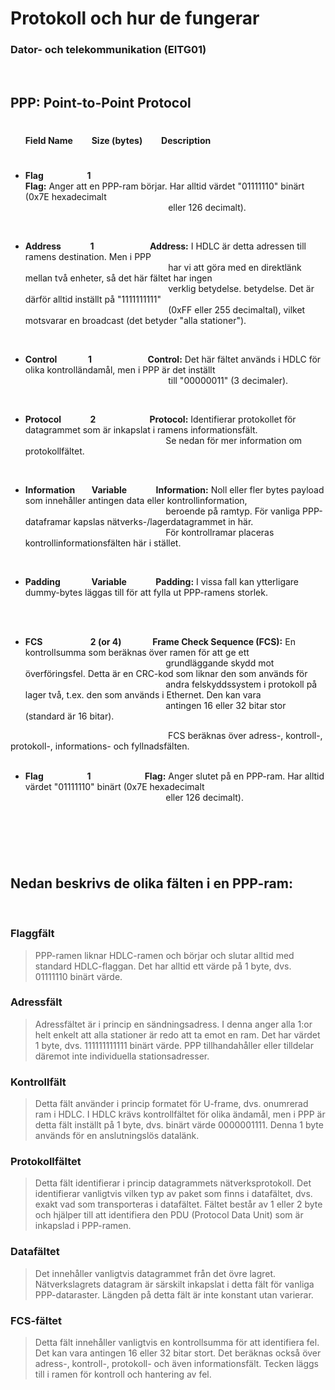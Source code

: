 # **Protokoll och hur de fungerar**
### Dator- och telekommunikation (EITG01)

<br>

## PPP: Point-to-Point Protocol
#
&nbsp;  &nbsp;&nbsp;&nbsp; **Field Name &nbsp; &nbsp; &nbsp; &nbsp; Size (bytes)  &nbsp; &nbsp; &nbsp; &nbsp; Description**
#
- **Flag  &nbsp; &nbsp; &nbsp; &nbsp; &nbsp; &nbsp; &nbsp; &nbsp; &nbsp; &nbsp; 1 &nbsp; &nbsp; &nbsp; &nbsp; &nbsp; &nbsp; &nbsp; &nbsp; &nbsp; &nbsp; &nbsp; &nbsp; &nbsp;	
Flag:** Anger att en PPP-ram börjar. Har alltid värdet "01111110" binärt (0x7E hexadecimalt   
 &nbsp; &nbsp;  &nbsp; &nbsp;  &nbsp; &nbsp;  &nbsp; &nbsp;  &nbsp; &nbsp;  &nbsp; &nbsp;  &nbsp; &nbsp;  &nbsp; &nbsp;  &nbsp; &nbsp;  &nbsp; &nbsp;  &nbsp; &nbsp;  &nbsp; &nbsp;  &nbsp; &nbsp;  &nbsp; &nbsp; &nbsp; eller 126 decimalt).

<br>

- **Address &nbsp; &nbsp; &nbsp; &nbsp; &nbsp; &nbsp;&nbsp;  1	&nbsp; &nbsp; &nbsp; &nbsp; &nbsp; &nbsp; &nbsp; &nbsp; &nbsp; &nbsp; &nbsp; &nbsp; &nbsp; Address:** I HDLC är detta adressen till ramens destination. Men i PPP  
&nbsp; &nbsp;  &nbsp; &nbsp; &nbsp; &nbsp; &nbsp; &nbsp;  &nbsp; &nbsp;  &nbsp; &nbsp;  &nbsp; &nbsp;  &nbsp; &nbsp;  &nbsp; &nbsp;  &nbsp; &nbsp;  &nbsp; &nbsp;  &nbsp; &nbsp;  &nbsp; &nbsp;  &nbsp; &nbsp; &nbsp;  har vi att göra med en direktlänk mellan två enheter, så det här fältet har ingen  
&nbsp; &nbsp;  &nbsp; &nbsp; &nbsp; &nbsp; &nbsp; &nbsp;  &nbsp; &nbsp;  &nbsp; &nbsp;  &nbsp; &nbsp;  &nbsp; &nbsp;  &nbsp; &nbsp;  &nbsp; &nbsp;  &nbsp; &nbsp;  &nbsp; &nbsp;  &nbsp; &nbsp;  &nbsp; &nbsp; &nbsp; verklig betydelse. betydelse. Det är därför alltid inställt på "1111111111"   
&nbsp; &nbsp; &nbsp; &nbsp; &nbsp; &nbsp; &nbsp; &nbsp; &nbsp; &nbsp; &nbsp; &nbsp;  &nbsp; &nbsp; &nbsp; &nbsp; &nbsp; &nbsp; &nbsp; &nbsp; &nbsp; &nbsp; &nbsp; &nbsp; &nbsp; &nbsp; &nbsp; &nbsp; &nbsp; (0xFF eller 255 decimaltal), vilket motsvarar en broadcast (det betyder "alla stationer"). 

<br>

- **Control &nbsp; &nbsp; &nbsp; &nbsp; &nbsp; &nbsp; &nbsp; 1 &nbsp; &nbsp; &nbsp; &nbsp; &nbsp; &nbsp; &nbsp; &nbsp; &nbsp; &nbsp; &nbsp; &nbsp; &nbsp; Control:** Det här fältet används i HDLC för olika kontrolländamål, men i PPP är det inställt   
 &nbsp; &nbsp; &nbsp; &nbsp; &nbsp; &nbsp; &nbsp; &nbsp; &nbsp; &nbsp; &nbsp; &nbsp; &nbsp; &nbsp; &nbsp; &nbsp; &nbsp; &nbsp; &nbsp; &nbsp; &nbsp; &nbsp; &nbsp; &nbsp; &nbsp; &nbsp; &nbsp; &nbsp; &nbsp; till "00000011" (3 decimaler).

<br>

- **Protocol &nbsp; &nbsp; &nbsp; &nbsp; &nbsp; &nbsp;&nbsp; 2 &nbsp; &nbsp; &nbsp; &nbsp; &nbsp; &nbsp; &nbsp; &nbsp; &nbsp; &nbsp; &nbsp; &nbsp;&nbsp; Protocol:**  Identifierar protokollet för datagrammet som är inkapslat i ramens informationsfält.   
&nbsp; &nbsp; &nbsp; &nbsp; &nbsp; &nbsp; &nbsp; &nbsp; &nbsp; &nbsp; &nbsp; &nbsp; &nbsp; &nbsp; &nbsp; &nbsp; &nbsp; &nbsp; &nbsp; &nbsp; &nbsp; &nbsp; &nbsp; &nbsp; &nbsp; &nbsp; &nbsp; &nbsp;&nbsp;  Se nedan för mer information om protokollfältet.

<br>

- **Information &nbsp; &nbsp; &nbsp; &nbsp;Variable	&nbsp; &nbsp; &nbsp; &nbsp; &nbsp; &nbsp;&nbsp; Information:** Noll eller fler bytes payload som innehåller antingen data eller kontrollinformation,      
&nbsp; &nbsp; &nbsp; &nbsp; &nbsp; &nbsp; &nbsp; &nbsp; &nbsp; &nbsp; &nbsp; &nbsp; &nbsp; &nbsp; &nbsp; &nbsp; &nbsp; &nbsp; &nbsp; &nbsp; &nbsp; &nbsp; &nbsp; &nbsp; &nbsp; &nbsp; &nbsp;&nbsp; &nbsp; beroende på ramtyp. För vanliga PPP-dataframar kapslas nätverks-/lagerdatagrammet in här.   
&nbsp; &nbsp; &nbsp; &nbsp; &nbsp; &nbsp; &nbsp; &nbsp; &nbsp; &nbsp; &nbsp; &nbsp; &nbsp; &nbsp; &nbsp; &nbsp; &nbsp; &nbsp; &nbsp; &nbsp; &nbsp; &nbsp; &nbsp; &nbsp; &nbsp; &nbsp; &nbsp; &nbsp;&nbsp;   För kontrollramar placeras kontrollinformationsfälten här i stället.   

<br>

- **Padding	 &nbsp; &nbsp;  &nbsp; &nbsp;  &nbsp; &nbsp;  &nbsp; Variable &nbsp; &nbsp; &nbsp; &nbsp; &nbsp; &nbsp;&nbsp; Padding:** I vissa fall kan ytterligare dummy-bytes läggas till för att fylla ut PPP-ramens storlek.

<br>

<br>

- **FCS &nbsp; &nbsp; &nbsp; &nbsp;  &nbsp; &nbsp; &nbsp; &nbsp;  &nbsp; &nbsp; &nbsp; 2 (or 4)	&nbsp; &nbsp; &nbsp; &nbsp; &nbsp; &nbsp; &nbsp; Frame Check Sequence (FCS):** En kontrollsumma som beräknas över ramen för att ge ett    
&nbsp; &nbsp; &nbsp; &nbsp; &nbsp; &nbsp; &nbsp; &nbsp; &nbsp; &nbsp; &nbsp; &nbsp; &nbsp; &nbsp; &nbsp; &nbsp; &nbsp; &nbsp; &nbsp; &nbsp; &nbsp; &nbsp; &nbsp; &nbsp; &nbsp; &nbsp;&nbsp; &nbsp; &nbsp; grundläggande skydd mot överföringsfel. Detta är en CRC-kod som liknar den som används för     
&nbsp; &nbsp; &nbsp; &nbsp; &nbsp; &nbsp; &nbsp; &nbsp; &nbsp; &nbsp; &nbsp; &nbsp; &nbsp; &nbsp; &nbsp; &nbsp; &nbsp; &nbsp; &nbsp; &nbsp; &nbsp; &nbsp; &nbsp; &nbsp; &nbsp; &nbsp;&nbsp; &nbsp; &nbsp; andra felskyddssystem i protokoll på lager två, t.ex. den som används i Ethernet. Den kan vara    
&nbsp; &nbsp; &nbsp; &nbsp; &nbsp; &nbsp; &nbsp; &nbsp; &nbsp; &nbsp; &nbsp; &nbsp; &nbsp; &nbsp; &nbsp; &nbsp; &nbsp; &nbsp; &nbsp; &nbsp; &nbsp; &nbsp; &nbsp; &nbsp; &nbsp; &nbsp;&nbsp; &nbsp; &nbsp; antingen 16 eller 32 bitar stor (standard är 16 bitar).   

&nbsp; &nbsp; &nbsp; &nbsp; &nbsp; &nbsp; &nbsp; &nbsp; &nbsp; &nbsp; &nbsp; &nbsp; &nbsp; &nbsp; &nbsp; &nbsp; &nbsp; &nbsp; &nbsp; &nbsp; &nbsp; &nbsp; &nbsp; &nbsp; &nbsp; &nbsp;&nbsp; &nbsp; &nbsp; &nbsp; &nbsp; &nbsp;&nbsp; FCS beräknas över adress-, kontroll-, protokoll-, informations- och fyllnadsfälten.     
&nbsp; &nbsp; &nbsp; &nbsp; &nbsp; &nbsp; &nbsp; &nbsp; &nbsp; &nbsp; &nbsp; &nbsp; &nbsp; &nbsp; &nbsp; &nbsp; &nbsp; &nbsp; &nbsp; &nbsp; &nbsp; &nbsp; &nbsp; &nbsp; &nbsp; &nbsp;&nbsp; &nbsp; &nbsp; &nbsp; &nbsp; 
<br>  

- **Flag  &nbsp; &nbsp; &nbsp; &nbsp; &nbsp; &nbsp; &nbsp; &nbsp; &nbsp; &nbsp; 1 &nbsp; &nbsp; &nbsp; &nbsp; &nbsp; &nbsp; &nbsp; &nbsp; &nbsp; &nbsp; &nbsp; &nbsp;&nbsp; Flag:** Anger slutet på en PPP-ram. Har alltid värdet "01111110" binärt (0x7E hexadecimalt  
&nbsp; &nbsp; &nbsp; &nbsp; &nbsp; &nbsp; &nbsp; &nbsp; &nbsp; &nbsp; &nbsp; &nbsp; &nbsp; &nbsp; &nbsp; &nbsp; &nbsp; &nbsp; &nbsp; &nbsp; &nbsp; &nbsp; &nbsp; &nbsp; &nbsp; &nbsp;&nbsp; &nbsp; &nbsp; eller 126 decimalt).

<br>

#

<br>

## Nedan beskrivs de olika fälten i en PPP-ram:
<br>

### Flaggfält 
>PPP-ramen liknar HDLC-ramen och börjar och slutar alltid med standard HDLC-flaggan. Det har alltid ett värde på 1 byte, dvs. 01111110 binärt värde.


### Adressfält 
>Adressfältet är i princip en sändningsadress. I denna anger alla 1:or helt enkelt att alla stationer är redo att ta emot en ram. Det har värdet 1 byte, dvs. 111111111111 binärt värde. PPP tillhandahåller eller tilldelar däremot inte individuella stationsadresser.


### Kontrollfält 
>Detta fält använder i princip formatet för U-frame, dvs. onumrerad ram i HDLC. I HDLC krävs kontrollfältet för olika ändamål, men i PPP är detta fält inställt på 1 byte, dvs. binärt värde 0000001111. Denna 1 byte används för en anslutningslös datalänk.


### Protokollfältet 
>Detta fält identifierar i princip datagrammets nätverksprotokoll. Det identifierar vanligtvis vilken typ av paket som finns i datafältet, dvs. exakt vad som transporteras i datafältet. Fältet består av 1 eller 2 byte och hjälper till att identifiera den PDU (Protocol Data Unit) som är inkapslad i PPP-ramen.


### Datafältet 
>Det innehåller vanligtvis datagrammet från det övre lagret. Nätverkslagrets datagram är särskilt inkapslat i detta fält för vanliga PPP-dataraster. Längden på detta fält är inte konstant utan varierar.

### FCS-fältet 
> Detta fält innehåller vanligtvis en kontrollsumma för att identifiera fel. Det kan vara antingen 16 eller 32 bitar stort. Det beräknas också över adress-, kontroll-, protokoll- och även informationsfält. Tecken läggs till i ramen för kontroll och hantering av fel.

